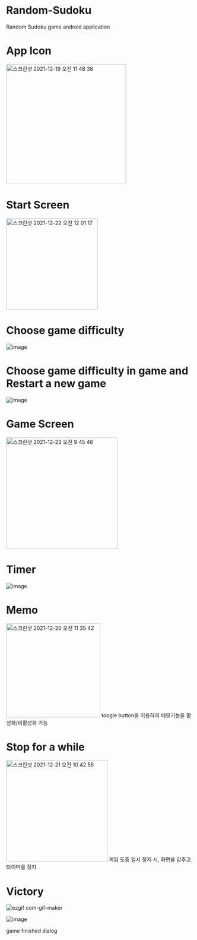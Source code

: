 # Random-Sudoku
Random Sudoku game android application 

# App Icon
<img width="323" alt="스크린샷 2021-12-19 오전 11 48 38" src="https://user-images.githubusercontent.com/70897603/146661888-4050733d-d5d8-4a77-9725-333bc9de1ff7.png">

# Start Screen
<img width="246" alt="스크린샷 2021-12-22 오전 12 01 17" src="https://user-images.githubusercontent.com/70897603/146951351-2dcd8a15-e35a-4a3a-997e-a8c525ab7a83.png">

# Choose game difficulty
![image](https://user-images.githubusercontent.com/70897603/147357909-eccc402b-9247-46d9-a442-741611f9e6d3.png)

# Choose game difficulty in game and Restart a new game
![image](https://user-images.githubusercontent.com/70897603/147384823-132a4983-5498-4851-92a9-7243c25abae3.png)

# Game Screen
<img width="300" alt="스크린샷 2021-12-23 오전 9 45 46" src="https://user-images.githubusercontent.com/70897603/147170930-f4f34a31-efb5-4c6c-8d51-b9ae4a255f9b.png">

# Timer
![image](https://user-images.githubusercontent.com/70897603/147402899-5ab9af56-86cc-4eaa-be64-7f28cf98019d.png)

# Memo
<img width="253" alt="스크린샷 2021-12-20 오전 11 35 42" src="https://user-images.githubusercontent.com/70897603/146703802-1bf870f7-7a6b-40af-bd49-42cf1ffdbb41.png">
toogle button을 이용하여 메모기능을 활성화/비활성화 가능

# Stop for a while
<img width="273" alt="스크린샷 2021-12-21 오전 10 42 55" src="https://user-images.githubusercontent.com/70897603/146856528-3ad8c8ae-8afb-4cd3-9b41-6b861635a84b.png">
게임 도중 일시 정지 시, 화면을 감추고 타이머를 정지

# Victory
![ezgif com-gif-maker](https://user-images.githubusercontent.com/70897603/146103530-b32806c3-59c9-4226-937a-5941133b526c.gif)


![image](https://user-images.githubusercontent.com/70897603/147412744-3b89a457-4239-48d4-82c2-f68caf12883a.png)

game finished dialog
